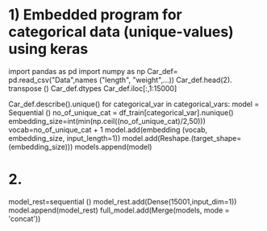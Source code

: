 # 1) Embedded program for categorical data (unique-values) using keras

import pandas as pd
import numpy as np
Car_def= pd.read_csv("Data",names ("length", "weight",...))
Car_def.head(2). transpose ()
Car_def.dtypes
Car_def.iloc[:,1:15000]

Car_def.describe().unique()
for categorical_var in categorical_vars:
model = Sequential ()
no_of_unique_cat = df_train[categorical_var].nunique()
embedding_size=int(min(np.ceil((no_of_unique_cat)/2,50)))
vocab=no_of_unique_cat + 1
model.add(embedding (vocab, embedding_size, input_length=1))
model.add(Reshape.(target_shape=(embedding_size)))
models.append(model)

# 2. 
model_rest=sequential ()
model_rest.add(Dense(15001,input_dim=1))
model.append(model_rest)
full_model.add(Merge(models, mode = 'concat'))

















